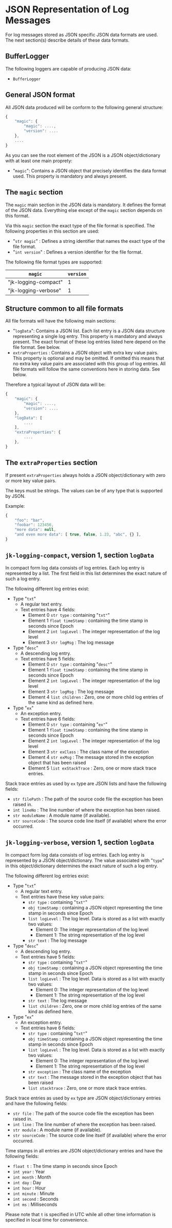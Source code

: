 JSON Representation of Log Messages
================================================================

For log messages stored as JSON specific JSON data formats are used. The next section(s) describe details of these data formats.

BufferLogger
----------------------------------------------------------------

The following loggers are capable of producing JSON data:

* `BufferLogger`

General JSON format
----------------------------------------------------------------

All JSON data produced will be conform to the following general structure:

```JavaScript
{
	"magic": {
		"magic": ....,
		"version": ....
	},
	....
}
```

As you can see the root element of the JSON is a JSON object/dictionary with at least one main proprety:

* "`magic`": Contains a JSON object that precisely identifies the data format used. This property is mandatory and always present.

The `magic` section
----------------------------------------------------------------

The `magic` main section in the JSON data is mandatory. It defines the format of the JSON data. Everything else except of the `magic` section depends on this format.

Via this `magic` section the exact type of the file format is specified. The following properties in this section are used:

* "`str magic`" : Defines a string identifier that names the exact type of the file format.
* "`int version`" : Defines a version identifier for the file format.

The following file format types are supported:

| `magic`					| `version`				|
| ---						| ---					|
| "jk-logging-compact"		| 1						|
| "jk-logging-verbose"		| 1						|

Structure common to all file formats
----------------------------------------------------------------

All file formats will have the following main sections:

* "`logData`": Contains a JSON list. Each list entry is a JSON data structure representing a single log entry. This property is mandatory and always present. The exact format of these log entries listed here depend on the file format. See below.
* `extraProperties` : Contains a JSON object with extra key value pairs. This property is optional and may be omitted. If omitted this means that no extra key value pairs are associated with this group of log entries. All file formats will follow the same conventions here in storing data. See below.

Therefore a typical layout of JSON data will be:

```JavaScript
{
	"magic": {
		"magic": ....,
		"version": ....
	},
	"logData": [
		....
	],
	"extraProperties": {
		....
	},
}
```

The `extraProperties` section
----------------------------------------------------------------

If present `extraProperties` always holds a JSON object/dictionary with zero or more key value pairs.

The keys must be strings. The values can be of any type that is supported by JSON.

Example:

```JavaScript
{
	"foo": "bar",
	"foobar": 123456,
	"more data": null,
	"and even more data": [ true, false, 1.23, "abc", {} ],
}
```

`jk-logging-compact`, version 1, section `logData`
----------------------------------------------------------------

In compact form log data consists of log entries.
Each log entry is represented by a list.
The first field in this list determines the exact nature of such a log entry.

The following different log entries exist:

* Type "`txt`"
	* A regular text entry.
	* Text entries have 4 fields:
		* Element 0 `str type` : containing "`txt"`"
		* Element 1 `float timeStamp` : containing the time stamp in seconds since Epoch
		* Element 2 `int logLevel` : The integer representation of the log level
		* Element 3 `str logMsg` : The log message
* Type "`desc`"
	* A descending log entry.
	* Text entries have 5 fields:
		* Element 0 `str type` : containing "`desc"`"
		* Element 1 `float timeStamp` : containing the time stamp in seconds since Epoch
		* Element 2 `int logLevel` : The integer representation of the log level
		* Element 3 `str logMsg` : The log message
		* Element 4 `list children` : Zero, one or more child log entries of the same kind as defined here.
* Type "`ex`"
	* An exception entry.
	* Text entries have 6 fields:
		* Element 0 `str type` : containing "`ex"`"
		* Element 1 `float timeStamp` : containing the time stamp in seconds since Epoch
		* Element 2 `int logLevel` : The integer representation of the log level
		* Element 3 `str exClass` : The class name of the exception
		* Element 4 `str exMsg` : The message stored in the exception object that has been raised
		* Element 5 `list exStackTrace` : Zero, one or more stack trace entries.

Stack trace entries as used by `ex` type are JSON lists and have the following fields:
* `str filePath` : The path of the source code file the exception has been raised in.
* `int lineNo` : The line number of where the exception has been raised.
* `str moduleName` : A module name (if available).
* `str sourceCode` : The source code line itself (if available) where the error occurred.

`jk-logging-verbose`, version 1, section `logData`
----------------------------------------------------------------

In compact form log data consists of log entries.
Each log entry is represented by a JSON object/dictionary.
The value associated with "`type`" in this object/dictionary determines the exact nature of such a log entry.

The following different log entries exist:

* Type "`txt`"
	* A regular text entry.
	* Text entries have these key value pairs:
		* `str type` : containing "`txt"`"
		* `obj timeStamp` : containing a JSON object representing the time stamp in seconds since Epoch
		* `list logLevel` : The log level. Data is stored as a list with exactly two values:
			* Element 0: The integer representation of the log level
			* Element 1: The string representation of the log level
		* `str text` : The log message
* Type "`desc`"
	* A descending log entry.
	* Text entries have 5 fields:
		* `str type` : containing "`txt"`"
		* `obj timeStamp` : containing a JSON object representing the time stamp in seconds since Epoch
		* `list logLevel` : The log level. Data is stored as a list with exactly two values:
			* Element 0: The integer representation of the log level
			* Element 1: The string representation of the log level
		* `str text` : The log message
		* `list children` : Zero, one or more child log entries of the same kind as defined here.
* Type "`ex`"
	* An exception entry.
	* Text entries have 6 fields:
		* `str type` : containing "`txt"`"
		* `obj timeStamp` : containing a JSON object representing the time stamp in seconds since Epoch
		* `list logLevel` : The log level. Data is stored as a list with exactly two values:
			* Element 0: The integer representation of the log level
			* Element 1: The string representation of the log level
		* `str exception` : The class name of the exception
		* `str text` : The message stored in the exception object that has been raised
		* `list stacktrace` : Zero, one or more stack trace entries.

Stack trace entries as used by `ex` type are JSON object/dictionary entries and have the following fields:
* `str file` : The path of the source code file the exception has been raised in.
* `int line` : The line number of where the exception has been raised.
* `str module` : A module name (if available).
* `str sourceCode` : The source code line itself (if available) where the error occurred.

Time stamps in all entries are JSON object/dictionary entries and have the following fields:
* `float t` : The time stamp in seconds since Epoch
* `int year` : Year
* `int month` : Month
* `int day` : Day
* `int hour` : Hour
* `int minute` : Minute
* `int second` : Seconds
* `int ms` : Milliseconds

Please note that `t` is specified in UTC while all other time information is specified in local time for convenience.









